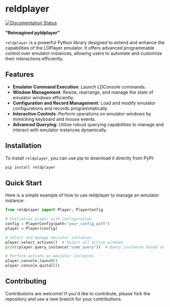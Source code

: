 # reldplayer
[![Documentation Status](https://readthedocs.org/projects/reldplayer/badge/?version=latest)](https://reldplayer.readthedocs.io/en/latest/?badge=latest)

**"Reimagined pyldplayer"**

`reldplayer` is a powerful Python library designed to extend and enhance the capabilities of the LDPlayer emulator. It offers advanced programmable control over emulator instances, allowing users to automate and customize their interactions efficiently.

## Features

- **Emulator Command Execution**: Launch LDConsole commands.
- **Window Management**: Resize, rearrange, and manage the state of emulator windows efficiently.
- **Configuration and Record Management**: Load and modify emulator configurations and records programmatically.
- **Interactive Controls**: Perform operations on emulator windows by mimicking keyboard and mouse events.
- **Advanced Querying**: Utilize robust querying capabilities to manage and interact with emulator instances dynamically.

## Installation

To install `reldplayer`, you can use pip to download it directly from PyPI:

```bash
pip install reldplayer
```

## Quick Start
Here is a simple example of how to use reldplayer to manage an emulator instance:
```python
from reldplayer import Player, PlayerConfig

# Initialize player with configuration
config = PlayerConfig(path="your_config_path")
player = Player(config)

# Select and manage emulator instances
player.select_actives()  # Select all active windows
print(player.query_instance("some_query"))  # Query instances based on criteria

# Perform actions on emulator instances
player.console.launch()
player.console.quitall()
```

## Contributing
Contributions are welcome! If you'd like to contribute, please fork the repository and use a new branch for your contributions.